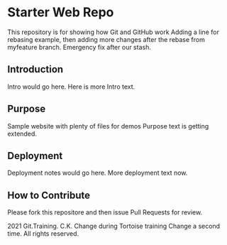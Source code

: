 # Starter Web Repo

This repository is for showing how Git and GitHub work
Adding a line for rebasing example, then adding more changes after the 
rebase from myfeature branch. Emergency fix after our stash.

## Introduction

Intro would go here.
Here is more Intro text.

## Purpose

Sample website with plenty of files for demos
Purpose text is getting extended.

## Deployment

Deployment notes would go here.
More deployment text now.

## How to Contribute

Please fork this repositore and then issue Pull Requests for review.

2021 Git.Training. C.K. 
Change during Tortoise training
Change a second time.
All rights reserved.

